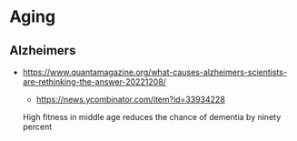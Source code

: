 # Aging

## Alzheimers

* https://www.quantamagazine.org/what-causes-alzheimers-scientists-are-rethinking-the-answer-20221208/
  * https://news.ycombinator.com/item?id=33934228

  High fitness in middle age reduces the chance of dementia by ninety percent
  